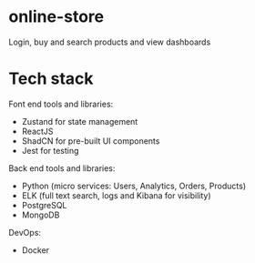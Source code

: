 # online-store
Login, buy and search products and view dashboards

# Tech stack

Font end tools and libraries:
  - Zustand for state management
  - ReactJS
  - ShadCN for pre-built UI components
  - Jest for testing

Back end tools and libraries:
  - Python (micro services: Users, Analytics, Orders, Products)
  - ELK (full text search, logs and Kibana for visibility)
  - PostgreSQL
  - MongoDB

DevOps:
  - Docker
